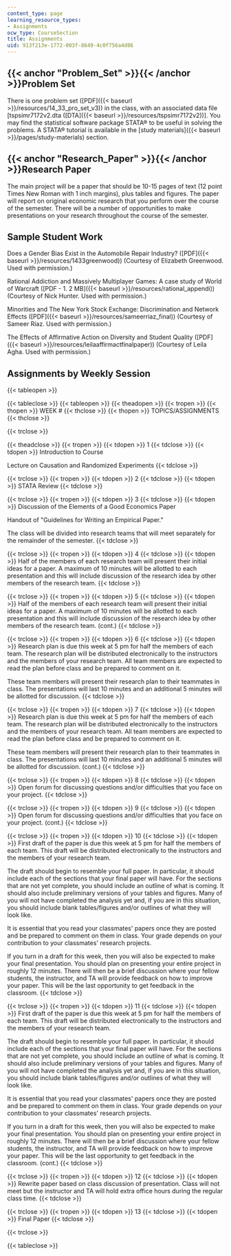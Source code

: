 ```yaml
---
content_type: page
learning_resource_types:
- Assignments
ocw_type: CourseSection
title: Assignments
uid: 913f213e-1772-003f-8649-4c0f756a4d86
---
```


{{< anchor "Problem_Set" >}}{{< /anchor >}}Problem Set
------------------------------------------------------

There is one problem set ([PDF]({{< baseurl >}}/resources/14_33_pro_set_v3)) in the class, with an associated data file \[tspsimr7172v2.dta ([DTA]({{< baseurl >}}/resources/tspsimr7172v2))\]. You may find the statistical software package STATA® to be useful in solving the problems. A STATA® tutorial is available in the [study materials]({{< baseurl >}}/pages/study-materials) section.

{{< anchor "Research_Paper" >}}{{< /anchor >}}Research Paper
------------------------------------------------------------

The main project will be a paper that should be 10-15 pages of text (12 point Times New Roman with 1 inch margins), plus tables and figures. The paper will report on original economic research that you perform over the course of the semester. There will be a number of opportunities to make presentations on your research throughout the course of the semester.

Sample Student Work
-------------------

Does a Gender Bias Exist in the Automobile Repair Industry? ([PDF]({{< baseurl >}}/resources/1433greenwood)) (Courtesy of Elizabeth Greenwood. Used with permission.)

Rational Addiction and Massively Multiplayer Games: A case study of World of Warcraft ([PDF - 1. 2 MB]({{< baseurl >}}/resources/rational_appendi)) (Courtesy of Nick Hunter. Used with permission.)

Minorities and The New York Stock Exchange: Discrimination and Network Effects ([PDF]({{< baseurl >}}/resources/sameerriaz_final)) (Courtesy of Sameer Riaz. Used with permission.)

The Effects of Affirmative Action on Diversity and Student Quality ([PDF]({{< baseurl >}}/resources/leilaaffirmactfinalpaper)) (Courtesy of Leila Agha. Used with permission.)

Assignments by Weekly Session
-----------------------------

{{< tableopen >}}

{{< tableclose >}}
{{< tableopen >}}
{{< theadopen >}}
{{< tropen >}}
{{< thopen >}}
WEEK #
{{< thclose >}}
{{< thopen >}}
TOPICS/ASSIGNMENTS
{{< thclose >}}

{{< trclose >}}

{{< theadclose >}}
{{< tropen >}}
{{< tdopen >}}
1
{{< tdclose >}}
{{< tdopen >}}
Introduction to Course  
  
Lecture on Causation and Randomized Experiments
{{< tdclose >}}

{{< trclose >}}
{{< tropen >}}
{{< tdopen >}}
2
{{< tdclose >}}
{{< tdopen >}}
STATA Review
{{< tdclose >}}

{{< trclose >}}
{{< tropen >}}
{{< tdopen >}}
3
{{< tdclose >}}
{{< tdopen >}}
Discussion of the Elements of a Good Economics Paper  
  
Handout of "Guidelines for Writing an Empirical Paper."  
  
The class will be divided into research teams that will meet separately for the remainder of the semester.
{{< tdclose >}}

{{< trclose >}}
{{< tropen >}}
{{< tdopen >}}
4
{{< tdclose >}}
{{< tdopen >}}
Half of the members of each research team will present their initial ideas for a paper. A maximum of 10 minutes will be allotted to each presentation and this will include discussion of the research idea by other members of the research team.
{{< tdclose >}}

{{< trclose >}}
{{< tropen >}}
{{< tdopen >}}
5
{{< tdclose >}}
{{< tdopen >}}
Half of the members of each research team will present their initial ideas for a paper. A maximum of 10 minutes will be allotted to each presentation and this will include discussion of the research idea by other members of the research team. (cont.)
{{< tdclose >}}

{{< trclose >}}
{{< tropen >}}
{{< tdopen >}}
6
{{< tdclose >}}
{{< tdopen >}}
Research plan is due this week at 5 pm for half the members of each team. The research plan will be distributed electronically to the instructors and the members of your research team. All team members are expected to read the plan before class and be prepared to comment on it.  
  
These team members will present their research plan to their teammates in class. The presentations will last 10 minutes and an additional 5 minutes will be allotted for discussion.
{{< tdclose >}}

{{< trclose >}}
{{< tropen >}}
{{< tdopen >}}
7
{{< tdclose >}}
{{< tdopen >}}
Research plan is due this week at 5 pm for half the members of each team. The research plan will be distributed electronically to the instructors and the members of your research team. All team members are expected to read the plan before class and be prepared to comment on it.  
  
These team members will present their research plan to their teammates in class. The presentations will last 10 minutes and an additional 5 minutes will be allotted for discussion. (cont.)
{{< tdclose >}}

{{< trclose >}}
{{< tropen >}}
{{< tdopen >}}
8
{{< tdclose >}}
{{< tdopen >}}
Open forum for discussing questions and/or difficulties that you face on your project.
{{< tdclose >}}

{{< trclose >}}
{{< tropen >}}
{{< tdopen >}}
9
{{< tdclose >}}
{{< tdopen >}}
Open forum for discussing questions and/or difficulties that you face on your project. (cont.)
{{< tdclose >}}

{{< trclose >}}
{{< tropen >}}
{{< tdopen >}}
10
{{< tdclose >}}
{{< tdopen >}}
First draft of the paper is due this week at 5 pm for half the members of each team. This draft will be distributed electronically to the instructors and the members of your research team.  
  
The draft should begin to resemble your full paper. In particular, it should include each of the sections that your final paper will have. For the sections that are not yet complete, you should include an outline of what is coming. It should also include preliminary versions of your tables and figures. Many of you will not have completed the analysis yet and, if you are in this situation, you should include blank tables/figures and/or outlines of what they will look like.   
  
It is essential that you read your classmates' papers once they are posted and be prepared to comment on them in class. Your grade depends on your contribution to your classmates' research projects.  
  
If you turn in a draft for this week, then you will also be expected to make your final presentation. You should plan on presenting your entire project in roughly 12 minutes. There will then be a brief discussion where your fellow students, the instructor, and TA will provide feedback on how to improve your paper. This will be the last opportunity to get feedback in the classroom.
{{< tdclose >}}

{{< trclose >}}
{{< tropen >}}
{{< tdopen >}}
11
{{< tdclose >}}
{{< tdopen >}}
First draft of the paper is due this week at 5 pm for half the members of each team. This draft will be distributed electronically to the instructors and the members of your research team.  
  
The draft should begin to resemble your full paper. In particular, it should include each of the sections that your final paper will have. For the sections that are not yet complete, you should include an outline of what is coming. It should also include preliminary versions of your tables and figures. Many of you will not have completed the analysis yet and, if you are in this situation, you should include blank tables/figures and/or outlines of what they will look like.  
  
It is essential that you read your classmates' papers once they are posted and be prepared to comment on them in class. Your grade depends on your contribution to your classmates' research projects.  
  
If you turn in a draft for this week, then you will also be expected to make your final presentation. You should plan on presenting your entire project in roughly 12 minutes. There will then be a brief discussion where your fellow students, the instructor, and TA will provide feedback on how to improve your paper. This will be the last opportunity to get feedback in the classroom. (cont.)
{{< tdclose >}}

{{< trclose >}}
{{< tropen >}}
{{< tdopen >}}
12
{{< tdclose >}}
{{< tdopen >}}
Rewrite paper based on class discussion of presentation. Class will not meet but the instructor and TA will hold extra office hours during the regular class time.
{{< tdclose >}}

{{< trclose >}}
{{< tropen >}}
{{< tdopen >}}
13
{{< tdclose >}}
{{< tdopen >}}
Final Paper
{{< tdclose >}}

{{< trclose >}}

{{< tableclose >}}